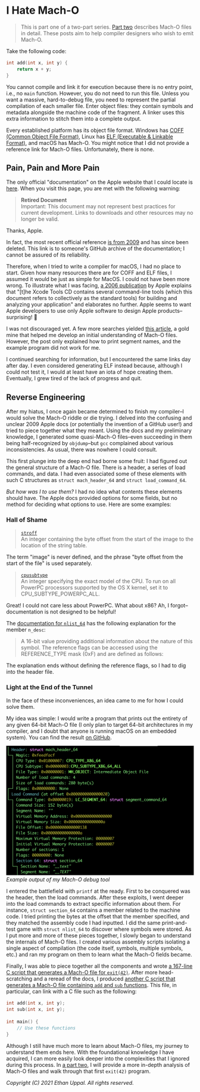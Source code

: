 # I Hate Mach-O

> This is part one of a two-part series. [Part two](/posts/macho2.md) describes Mach-O files in detail. These posts aim to help compiler designers who wish to emit Mach-O.

Take the following code:
```c
int add(int x, int y) {
    return x + y;
}
```
You cannot compile and link it for execution because there is no entry point, i.e., no `main` function. However, you do not need to run this file. Unless you want a massive, hard-to-debug file, you need to represent the partial compilation of each smaller file. Enter object files: they contain symbols and metadata alongside the machine code of the fragment. A linker uses this extra information to stitch them into a complete output.

Every established platform has its object file format. Windows has [COFF (Common Object File Format)](https://docs.microsoft.com/en-us/windows/win32/debug/pe-format), Linux has [ELF (Executable & Linkable Format)](https://refspecs.linuxfoundation.org/elf/elf.pdf), and macOS has Mach-O. You might notice that I did not provide a reference link for Mach-O files. Unfortunately, there is none.

## Pain, Pain and More Pain

The only official "documentation" on the Apple website that I could locate is [here](https://developer.apple.com/library/archive/documentation/Performance/Conceptual/CodeFootprint/Articles/MachOOverview.html#//apple_ref/doc/uid/20001860-100029-TPXREF104). When you visit this page, you are met with the following warning:

> **Retired Document**  
> Important: This document may not represent best practices for current development. Links to downloads and other resources may no longer be valid.

Thanks, Apple.

In fact, the most recent official reference [is from 2009](https://github.com/aidansteele/osx-abi-macho-file-format-reference/blob/master/Mach-O_File_Format.pdf) and has since been deleted. This link is to someone's GitHub archive of the documentation; I cannot be assured of its reliability.

Therefore, when I tried to write a compiler for macOS, I had no place to start. Given how many resources there are for COFF and ELF files, I assumed it would be just as simple for MacOS. I could not have been more wrong. To illustrate what I was facing, [a 2006 publication](https://www.cs.miami.edu/home/burt/learning/Csc521.091/docs/MachOTopics.pdf) by Apple explains that "[t]he Xcode Tools CD contains several command-line tools (which this document refers to collectively as the standard tools) for building and analyzing your application" and elaborates no further. Apple seems to want Apple developers to use only Apple software to design Apple products–surprising! 🍎

I was not discouraged yet. A few more searches yielded [this article](https://lowlevelbits.org/parsing-mach-o-files/), a gold mine that helped me develop an initial understanding of Mach-O files. However, the post only explained how to print segment names, and the example program did not work for me.

I continued searching for information, but I encountered the same links day after day. I even considered generating ELF instead because, although I could not test it, I would at least have an iota of hope creating them. Eventually, I grew tired of the lack of progress and quit.

## Reverse Engineering

After my hiatus, I once again became determined to finish my compiler–I would solve the Mach-O riddle or die trying. I delved into the confusing and unclear 2009 Apple docs (or potentially the invention of a GitHub user!) and tried to piece together what they meant. Using the docs and my preliminary knowledge, I generated some quasi-Mach-O files–even succeeding in them being half-recognized by `objdump`–but `gcc` complained about various inconsistencies. As usual, there was nowhere I could consult.

This first plunge into the deep end had borne some fruit: I had figured out the general structure of a Mach-O file. There is a header, a series of load commands, and data. I had even associated some of these elements with such C structures as `struct mach_header_64` and `struct load_command_64`.

_But how was I to use them?_ I had no idea what contents these elements should have. The Apple docs provided options for some fields, but no method for deciding what options to use. Here are some examples:

### Hall of Shame

> [`stroff`](https://github.com/aidansteele/osx-abi-macho-file-format-reference#fields-22)  
> An integer containing the byte offset from the start of the image to the location of the string table.

The term "image" is never defined, and the phrase "byte offset from the start of the file" is used separately.

> [`cpusubtype`](https://github.com/aidansteele/osx-abi-macho-file-format-reference#fields-1)  
> An integer specifying the exact model of the CPU. To run on all PowerPC processors supported by the OS X kernel, set it to CPU_SUBTYPE_POWERPC_ALL.

Great! I could not care less about PowerPC. What about x86? Ah, I forgot–documentation is not designed to be helpful!

The [documentation for `nlist_64`](https://developer.apple.com/documentation/kernel/nlist_64/1583957-n_desc) has the following explanation for the member `n_desc`:

> A 16-bit value providing additional information about the nature of this symbol. The reference flags can be accessed using the REFERENCE_TYPE mask (0xF) and are defined as follows:

The explanation ends without defining the reference flags, so I had to dig into the header file.

### Light at the End of the Tunnel

In the face of these inconveniences, an idea came to me for how I could solve them.

My idea was simple: I would write a program that prints out the entirety of any given 64-bit Mach-O file (I only plan to target 64-bit architectures in my compiler, and I doubt that anyone is running macOS on an embedded system). You can find the result [on GitHub](https://github.com/ethanuppal/machdump).

![Example output of my Mach-O debug tool](https://raw.githubusercontent.com/ethanuppal/machdump/main/img/example.png)
_Example output of my Mach-O debug tool_

I entered the battlefield with `printf` at the ready. First to be conquered was the header, then the load commands. After these exploits, I went deeper into the load commands to extract specific information about them. For instance, `struct section_64` contains a member related to the machine code. I tried printing the bytes at the offset that the member specified, and they matched the assembly code I had inputted. I did the same print-and-test game with `struct nlist_64` to discover where symbols were stored. As I put more and more of these pieces together, I slowly began to understand the internals of Mach-O files. I created various assembly scripts isolating a single aspect of compilation (the code itself, symbols, multiple symbols, etc.) and ran my program on them to learn what the Mach-O fields became.

Finally, I was able to piece together all the components and wrote [a 167-line C script that generates a Mach-O file for `exit(42)`](/posts/resources/macho1-exit42.c). After more head-scratching and a reread of the docs, I produced [another C script that generates a Mach-O file containing `add` and `sub` functions](/posts/resources/macho-addsub.c). This file, in particular, can link with a C file such as the following:

```c
int add(int x, int y);
int sub(int x, int y);

int main() {
    // Use these functions
}
```

Although I still have much more to learn about Mach-O files, my journey to understand them ends here. With the foundational knowledge I have acquired, I can more easily look deeper into the complexities that I ignored during this process. In [a part two](/posts/macho2.md), I will provide a more in-depth analysis of Mach-O files and walk through that first `exit(42)` program.

_Copyright (C) 2021 Ethan Uppal. All rights reserved._
